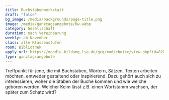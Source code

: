 ```yaml
---
title: Buchstabenwerkstatt
draft: "false"
bg_image: /media/backgrounds/page-title.png
image: /media/ganztagsangebote/bw.webp
category: Gesellschaft
duration: nach Vereinbarung
weekly: ab November
class: alle Klassenstufen
room: Bibliothek
apply_url: https://moodle.bildung-lsa.de/gcg/mod/choice/view.php?id=828
type: ganztagsangebote
---
```

Treffpunkt für jene, die mit Buchstaben, Wörtern, Sätzen, Texten arbeiten möchten, entweder gestaltend oder inspirierend. Dazu gehört auch sich zu interessieren, woher die Staben der Buche kommen und wie welche geboren werden. Welcher Keim lässt z.B. einen Wortstamm wachsen, der später zum Schatz wird?
